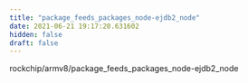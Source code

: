 ```yaml
---
title: "package_feeds_packages_node-ejdb2_node"
date: 2021-06-21 19:17:20.631602
hidden: false
draft: false
---
```


rockchip/armv8/package_feeds_packages_node-ejdb2_node

